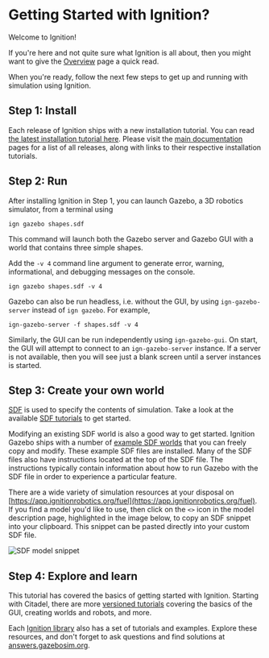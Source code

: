 # Getting Started with Ignition?

Welcome to Ignition!

If you're here and not quite sure what Ignition is all about, then
you might want to give the [Overview](/docs/all/overview) page a quick read.

When you're ready, follow the next few steps to get up and running with
simulation using Ignition.

## Step 1: Install

Each release of Ignition ships with a new installation tutorial. You can
read [the latest installation tutorial here](/docs/latest/install). Please
visit the [main documentation](/docs) pages for a list of all releases,
along with links to their respective installation tutorials.

## Step 2: Run

After installing Ignition in Step 1, you can launch Gazebo, a 3D robotics
simulator, from a terminal using

```
ign gazebo shapes.sdf
```

This command will launch both the Gazebo server and Gazebo GUI with a world
that contains three simple shapes.

Add the `-v 4` command line argument to generate error, warning,
informational, and debugging messages on the console.

```
ign gazebo shapes.sdf -v 4
```

Gazebo can also be run headless, i.e. without the GUI, by using `ign-gazebo-server` instead of `ign gazebo`. For example,

```
ign-gazebo-server -f shapes.sdf -v 4
```

Similarly, the GUI can be run independently using `ign-gazebo-gui`. On
start, the GUI will attempt to connect to an `ign-gazebo-server` instance.
If a server is not available, then you will see just a blank screen until
a server instances is started.

## Step 3: Create your own world

[SDF](http://sdformat.org/) is used to specify the contents of simulation.
Take a look at the available [SDF tutorials](http://sdformat.org/tutorials)
to get started.

Modifying an existing SDF world is also a good way to get started. Ignition
Gazebo ships with a number of [example SDF
worlds](https://github.com/ignitionrobotics/ign-gazebo/blob/main/examples/worlds)
that you can freely copy and modify. These example SDF files are
installed. Many of the SDF files also have instructions located at the
top of the SDF file. The instructions typically contain information about how to
run Gazebo with the SDF file in order to experience a particular feature.

There are a wide variety of simulation resources at your disposal on
[https://app.ignitionrobotics.org/fuel](https://app.ignitionrobotics.org/fuel).
If you find a model you'd like to use, then click on the `<>` icon in the
model description page, highlighted in the image below, to copy an SDF
snippet into your clipboard. This snippet can be pasted directly into your
custom SDF file.

![SDF model snippet](images/model_snippet.png)


## Step 4: Explore and learn

This tutorial has covered the basics of getting started with Ignition.
Starting with Citadel, there are more [versioned tutorials](/docs/citadel/tutorials)
covering the basics of the GUI, creating worlds and robots, and more.

Each [Ignition library](/libs) also has a set of tutorials and
examples. Explore these resources, and don't forget to ask questions and
find solutions at [answers.gazebosim.org](http://answers.gazebosim.org).
